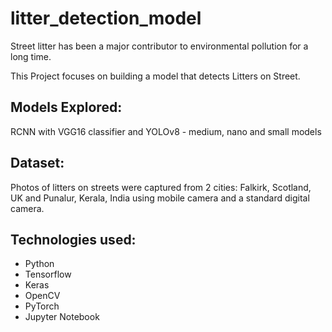 # litter_detection_model

Street litter has been a major contributor to environmental pollution for a long time.

This Project focuses on building a model that detects Litters on Street.

## Models Explored:
RCNN with VGG16 classifier and YOLOv8 - medium, nano and small models

## Dataset:
Photos of litters on streets were captured from 2 cities: Falkirk, Scotland, UK and Punalur, Kerala, India
using mobile camera and a standard digital camera.

## Technologies used:

- Python
- Tensorflow
- Keras
- OpenCV
- PyTorch
- Jupyter Notebook
